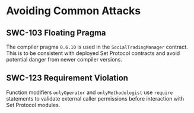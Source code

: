 # Avoiding Common Attacks

## SWC-103 Floating Pragma

The compiler pragma `0.6.10` is used in the `SocialTradingManager` contract. This is to be consistent with deployed Set Protocol contracts and avoid potential danger from newer compiler versions.  

## SWC-123 Requirement Violation

Function modifiers `onlyOperator` and `onlyMethodologist` use `require` statements to validate external caller permissions before interaction with Set Protocol modules. 